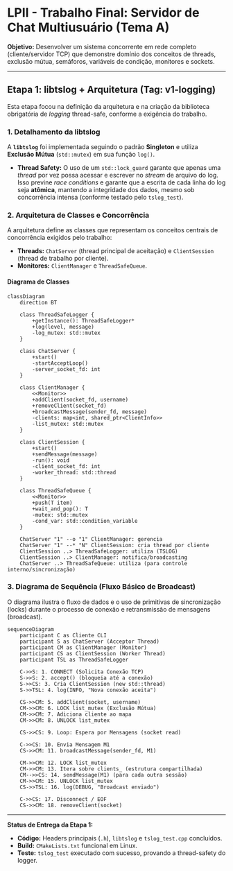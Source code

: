 # LPII - Trabalho Final: Servidor de Chat Multiusuário (Tema A)

**Objetivo:** Desenvolver um sistema concorrente em rede completo (cliente/servidor TCP) que demonstre domínio dos conceitos de threads, exclusão mútua, semáforos, variáveis de condição, monitores e sockets.

---

## Etapa 1: libtslog + Arquitetura (Tag: v1-logging)

Esta etapa focou na definição da arquitetura e na criação da biblioteca obrigatória de *logging* thread-safe, conforme a exigência do trabalho.

### 1. Detalhamento da libtslog

A **`libtslog`** foi implementada seguindo o padrão **Singleton** e utiliza **Exclusão Mútua** (`std::mutex`) em sua função `log()`.

* **Thread Safety:** O uso de um `std::lock_guard` garante que apenas uma *thread* por vez possa acessar e escrever no *stream* de arquivo do log. Isso previne *race conditions* e garante que a escrita de cada linha do log seja **atômica**, mantendo a integridade dos dados, mesmo sob concorrência intensa (conforme testado pelo `tslog_test`).

### 2. Arquitetura de Classes e Concorrência

A arquitetura define as classes que representam os conceitos centrais de concorrência exigidos pelo trabalho:

* **Threads:** `ChatServer` (thread principal de aceitação) e `ClientSession` (thread de trabalho por cliente).
* **Monitores:** `ClientManager` e `ThreadSafeQueue`.

#### Diagrama de Classes

```mermaid
classDiagram
    direction BT
    
    class ThreadSafeLogger {
        +getInstance(): ThreadSafeLogger*
        +log(level, message)
        -log_mutex: std::mutex
    }

    class ChatServer {
        +start()
        -startAcceptLoop()
        -server_socket_fd: int
    }

    class ClientManager {
        <<Monitor>>
        +addClient(socket_fd, username)
        +removeClient(socket_fd)
        +broadcastMessage(sender_fd, message)
        -clients: map<int, shared_ptr<ClientInfo>>
        -list_mutex: std::mutex
    }
    
    class ClientSession {
        +start()
        +sendMessage(message)
        -run(): void
        -client_socket_fd: int
        -worker_thread: std::thread
    }
    
    class ThreadSafeQueue {
        <<Monitor>>
        +push(T item)
        +wait_and_pop(): T
        -mutex: std::mutex
        -cond_var: std::condition_variable
    }
    
    ChatServer "1" --o "1" ClientManager: gerencia
    ChatServer "1" --* "N" ClientSession: cria thread por cliente
    ClientSession ..> ThreadSafeLogger: utiliza (TSLOG)
    ClientSession ..> ClientManager: notifica/broadcasting
    ChatServer ..> ThreadSafeQueue: utiliza (para controle interno/sincronização)
````

### 3\. Diagrama de Sequência (Fluxo Básico de Broadcast)

O diagrama ilustra o fluxo de dados e o uso de primitivas de sincronização (locks) durante o processo de conexão e retransmissão de mensagens (broadcast).

```mermaid
sequenceDiagram
    participant C as Cliente CLI
    participant S as ChatServer (Acceptor Thread)
    participant CM as ClientManager (Monitor)
    participant CS as ClientSession (Worker Thread)
    participant TSL as ThreadSafeLogger

    C->>S: 1. CONNECT (Solicita Conexão TCP) 
    S->>S: 2. accept() (bloqueia até a conexão)
    S->>CS: 3. Cria ClientSession (new std::thread) 
    S->>TSL: 4. log(INFO, "Nova conexão aceita")
    
    CS->>CM: 5. addClient(socket, username)
    CM->>CM: 6. LOCK list_mutex (Exclusão Mútua) 
    CM->>CM: 7. Adiciona cliente ao mapa
    CM->>CM: 8. UNLOCK list_mutex
    
    CS->>CS: 9. Loop: Espera por Mensagens (socket read)
    
    C->>CS: 10. Envia Mensagem M1
    CS->>CM: 11. broadcastMessage(sender_fd, M1)
    
    CM->>CM: 12. LOCK list_mutex
    CM->>CM: 13. Itera sobre clients_ (estrutura compartilhada)
    CM-->>CS: 14. sendMessage(M1) (para cada outra sessão) 
    CM->>CM: 15. UNLOCK list_mutex
    CS->>TSL: 16. log(DEBUG, "Broadcast enviado")
    
    C->>CS: 17. Disconnect / EOF
    CS->>CM: 18. removeClient(socket)
```

-----

**Status de Entrega da Etapa 1:**

  * **Código:** Headers principais (`.h`), `libtslog` e `tslog_test.cpp` concluídos.
  * **Build:** `CMakeLists.txt` funcional em Linux.
  * **Teste:** `tslog_test` executado com sucesso, provando a thread-safety do logger.